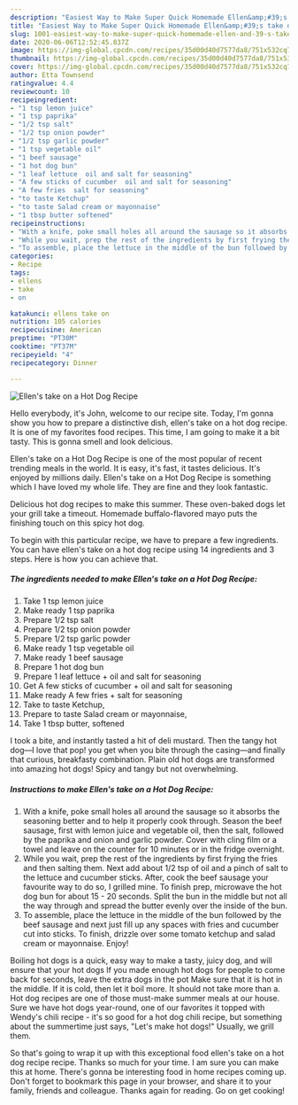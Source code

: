 ```yaml
---
description: "Easiest Way to Make Super Quick Homemade Ellen&amp;#39;s take on a Hot Dog Recipe"
title: "Easiest Way to Make Super Quick Homemade Ellen&amp;#39;s take on a Hot Dog Recipe"
slug: 1001-easiest-way-to-make-super-quick-homemade-ellen-and-39-s-take-on-a-hot-dog-recipe
date: 2020-06-06T12:52:45.837Z
image: https://img-global.cpcdn.com/recipes/35d00d40d7577da8/751x532cq70/ellens-take-on-a-hot-dog-recipe-recipe-main-photo.jpg
thumbnail: https://img-global.cpcdn.com/recipes/35d00d40d7577da8/751x532cq70/ellens-take-on-a-hot-dog-recipe-recipe-main-photo.jpg
cover: https://img-global.cpcdn.com/recipes/35d00d40d7577da8/751x532cq70/ellens-take-on-a-hot-dog-recipe-recipe-main-photo.jpg
author: Etta Townsend
ratingvalue: 4.4
reviewcount: 10
recipeingredient:
- "1 tsp lemon juice"
- "1 tsp paprika"
- "1/2 tsp salt"
- "1/2 tsp onion powder"
- "1/2 tsp garlic powder"
- "1 tsp vegetable oil"
- "1 beef sausage"
- "1 hot dog bun"
- "1 leaf lettuce  oil and salt for seasoning"
- "A few sticks of cucumber  oil and salt for seasoning"
- "A few fries  salt for seasoning"
- "to taste Ketchup"
- "to taste Salad cream or mayonnaise"
- "1 tbsp butter softened"
recipeinstructions:
- "With a knife, poke small holes all around the sausage so it absorbs the seasoning better and to help it properly cook through. Season the beef sausage, first with lemon juice and vegetable oil, then the salt, followed by the paprika and onion and garlic powder. Cover with cling film or a towel and leave on the counter for 10 minutes or in the fridge overnight."
- "While you wait, prep the rest of the ingredients by first frying the fries and then salting them. Next add about 1/2 tsp of oil and a pinch of salt to the lettuce and cucumber sticks. After, cook the beef sausage your favourite way to do so, I grilled mine. To finish prep, microwave the hot dog bun for about 15 - 20 seconds. Split the bun in the middle but not all the way through and spread the butter evenly over the inside of the bun."
- "To assemble, place the lettuce in the middle of the bun followed by the beef sausage and next just fill up any spaces with fries and cucumber cut into sticks. To finish, drizzle over some tomato ketchup and salad cream or mayonnaise. Enjoy!"
categories:
- Recipe
tags:
- ellens
- take
- on

katakunci: ellens take on 
nutrition: 105 calories
recipecuisine: American
preptime: "PT30M"
cooktime: "PT37M"
recipeyield: "4"
recipecategory: Dinner

---
```



![Ellen&#39;s take on a Hot Dog Recipe](https://img-global.cpcdn.com/recipes/35d00d40d7577da8/751x532cq70/ellens-take-on-a-hot-dog-recipe-recipe-main-photo.jpg)

Hello everybody, it's John, welcome to our recipe site. Today, I'm gonna show you how to prepare a distinctive dish, ellen&#39;s take on a hot dog recipe. It is one of my favorites food recipes. This time, I am going to make it a bit tasty. This is gonna smell and look delicious.

Ellen&#39;s take on a Hot Dog Recipe is one of the most popular of recent trending meals in the world. It is easy, it's fast, it tastes delicious. It's enjoyed by millions daily. Ellen&#39;s take on a Hot Dog Recipe is something which I have loved my whole life. They are fine and they look fantastic.

Delicious hot dog recipes to make this summer. These oven-baked dogs let your grill take a timeout. Homemade buffalo-flavored mayo puts the finishing touch on this spicy hot dog.


To begin with this particular recipe, we have to prepare a few ingredients. You can have ellen&#39;s take on a hot dog recipe using 14 ingredients and 3 steps. Here is how you can achieve that.

<!--inarticleads1-->

##### The ingredients needed to make Ellen&#39;s take on a Hot Dog Recipe:

1. Take 1 tsp lemon juice
1. Make ready 1 tsp paprika
1. Prepare 1/2 tsp salt
1. Prepare 1/2 tsp onion powder
1. Prepare 1/2 tsp garlic powder
1. Make ready 1 tsp vegetable oil
1. Make ready 1 beef sausage
1. Prepare 1 hot dog bun
1. Prepare 1 leaf lettuce + oil and salt for seasoning
1. Get A few sticks of cucumber + oil and salt for seasoning
1. Make ready A few fries + salt for seasoning
1. Take to taste Ketchup,
1. Prepare to taste Salad cream or mayonnaise,
1. Take 1 tbsp butter, softened


I took a bite, and instantly tasted a hit of deli mustard. Then the tangy hot dog—I love that pop! you get when you bite through the casing—and finally that curious, breakfasty combination. Plain old hot dogs are transformed into amazing hot dogs! Spicy and tangy but not overwhelming. 

<!--inarticleads2-->

##### Instructions to make Ellen&#39;s take on a Hot Dog Recipe:

1. With a knife, poke small holes all around the sausage so it absorbs the seasoning better and to help it properly cook through. Season the beef sausage, first with lemon juice and vegetable oil, then the salt, followed by the paprika and onion and garlic powder. Cover with cling film or a towel and leave on the counter for 10 minutes or in the fridge overnight.
1. While you wait, prep the rest of the ingredients by first frying the fries and then salting them. Next add about 1/2 tsp of oil and a pinch of salt to the lettuce and cucumber sticks. After, cook the beef sausage your favourite way to do so, I grilled mine. To finish prep, microwave the hot dog bun for about 15 - 20 seconds. Split the bun in the middle but not all the way through and spread the butter evenly over the inside of the bun.
1. To assemble, place the lettuce in the middle of the bun followed by the beef sausage and next just fill up any spaces with fries and cucumber cut into sticks. To finish, drizzle over some tomato ketchup and salad cream or mayonnaise. Enjoy!


Boiling hot dogs is a quick, easy way to make a tasty, juicy dog, and will ensure that your hot dogs If you made enough hot dogs for people to come back for seconds, leave the extra dogs in the pot Make sure that it is hot in the middle. If it is cold, then let it boil more. It should not take more than a. Hot dog recipes are one of those must-make summer meals at our house. Sure we have hot dogs year-round, one of our favorites it topped with Wendy&#39;s chili recipe - it&#39;s so good for a hot dog chili recipe, but something about the summertime just says, &#34;Let&#39;s make hot dogs!&#34; Usually, we grill them. 

So that's going to wrap it up with this exceptional food ellen&#39;s take on a hot dog recipe recipe. Thanks so much for your time. I am sure you can make this at home. There's gonna be interesting food in home recipes coming up. Don't forget to bookmark this page in your browser, and share it to your family, friends and colleague. Thanks again for reading. Go on get cooking!
